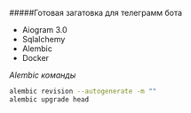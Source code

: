 #####Готовая загатовка для телеграмм бота

* Aiogram 3.0
* Sqlalchemy
* Alembic
* Docker

_Alembic команды_
```bash
alembic revision --autogenerate -m ""
alembic upgrade head
```
